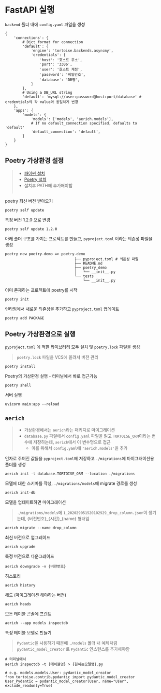 # FastAPI 실행 
```backend``` 폴더 내에 ```config.yaml``` 파일을 생성
```
{
    'connections': {
        # Dict format for connection
        'default': {
            'engine': 'tortoise.backends.asyncmy',
            'credentials': {
                'host': '호스트 주소',
                'port': '3306',
                'user': '호스트 계정',
                'password': '비밀번호',
                'database': 'DB명',
            }
        },
        # Using a DB_URL string
        'default': 'mysql://user:password@host:port/database' # credentials의 각 value와 동일하게 변경
    },
    'apps': {
        'models': {
            'models': ['models', 'aerich.models'],
            # If no default_connection specified, defaults to 'default'
            'default_connection': 'default',
        }
    }
}
```

## Poetry 가상환경 설정
> - [파이썬 설치](https://www.python.org/downloads/release/python-3112/) 
> - [Poetry 설치](https://python-poetry.org/docs/#installing-with-the-official-installer)
> - 설치후 PATH에 추가해야함
<br><br>

poetry 최신 버전 받아오기
```
poetry self update
``` 

특정 버전 1.2.0 으로 변경
```
poetry self update 1.2.0
```
  
아래 폴더 구조를 가지는 프로젝트를 만들고, ```pyproject.toml``` 이라는 의존성 파일을 생성
```    
poetry new poetry-demo => poetry-demo
                                ├── pyproject.toml # 의존성 파일
                                ├── README.md
                                ├── poetry_demo
                                │   └── __init__.py
                                └── tests
                                    └── __init__.py
```

이미 존재하는 프로젝트에 poetry를 시작
```
poetry init
```

런타임에서 새로운 의존성을 추가하고 ```pyproject.toml``` 업데이트  
```
poetry add PACKAGE
```

## Poetry 가상환경으로 실행
```pyproject.toml``` 에 적힌 라이브러리 모두 설치 및 ```poetry.lock``` 파일을 생성
> ```poetry.lock``` 파일을 VCS에 올려서 버전 관리
```
poetry install
```

Poetry의 가상환경 실행 - 터미널에서 바로 접근가능
```
poetry shell
```

서버 실행
```
uvicorn main:app --reload
```

## ```aerich```
> - 가상환경에서는 ```aerich```라는 패키지로 마이그래이션
> - ```database.py``` 파일에서 ```config.yaml``` 파일을 읽고 ```TORTOISE_ORM```이라는 변수에 저장하는데, ```aerich```에서 이 변수명으로 접근
>    - 이를 위해서 ```config.yaml```에 ```'aerich.models'```을 추가

인자로 주어진 값들을 ```pyproject.toml```에 저장하고 ```./migrations```에 마이그래이션용 폴더를 생성
```
aerich init -t database.TORTOISE_ORM --location ./migrations
``` 

모델에 대한 스키마를 작성, ```./migrations/models```에 migrate 경로를 생성
```
aerich init-db
```

모델을 업데이트하면 마이그래이션
> ```./migrations/models```에 ```1_202029051520102929_drop_column.json```이 생기는데, {버전번호}\_{시간}\_{name} 형태임
```
aerich migrate --name drop_column
```

   
최신 버전으로 업그레이드
```
aerich upgrade
```

특정 버전으로 다운그레이드
```
aerich downgrade -v {버전번호}
```

히스토리
```
aerich history
```

헤드 (마이그레이션 해야하는 버전)
```
aerich heads
```

모든 테이블 콘솔에 프린트
```
aerich --app models inspectdb
```

특정 테이블 모델로 만들기
> ```Pydantic```을 사용하기 때문에 ```./models``` 폴더 내 예제처럼 ```pydantic_model_creator``` 로 ```Pydantic``` 인스턴스를 추가해야함 
```
# 터미널에서 
aerich inspectdb -t {테이블명} > {원하는모델명}.py

# e.g. models.models.User: pydantic_model_creator 
from tortoise.contrib.pydantic import pydantic_model_creator
User_Pydantic = pydantic_model_creator(User, name="User", exclude_readonly=True)
```

